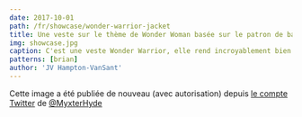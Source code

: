 ```yaml
---
date: 2017-10-01
path: /fr/showcase/wonder-warrior-jacket
title: Une veste sur le thème de Wonder Woman basée sur le patron de base Brian par Myxter Hyde
img: showcase.jpg
caption: C'est une veste Wonder Warrior, elle rend incroyablement bien
patterns: [brian]
author: 'JV Hampton-VanSant'
---
```


Cette image a été publiée de nouveau (avec autorisation) depuis 
[le compte Twitter](https://twitter.com/MyxterHyde/status/914274197345570816) de 
[@MyxterHyde](https://twitter.com/MyxterHyde)
